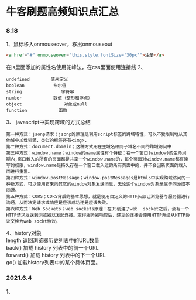 <!--
 * @Author: Billy-S
 * @Description: 
 * @Date: 2021-06-04 10:34:49
 * @LastEditTime: 2021-06-04 10:51:53
-->
# 牛客刷题高频知识点汇总
### 8.18
1、鼠标移入onmouseover，移出onmouseout
```html
<a href="#" onmouseover="this.style.fontSize='30px'">注册</a>
```
在js里面添加的属性名使用驼峰法，在css里面使用连接线
2、
```typeof
undefined        值未定义
boolean           布尔值
string               字符串
number            数值（整形和浮点）
object                对象或null
function            函数
```
3、
javascript中实现跨域的方式总结  
```
第一种方式：jsonp请求；jsonp的原理是利用script标签的跨域特性，可以不受限制地从其他域中加载资源，类似的标签还有<img>.  
第二种方式：document.domain；这种方式用在主域名相同子域名不同的跨域访问中  
第三种方式：window.name；window的name属性有个特征：在一个窗口(window)的生命周期内,窗口载入的所有的页面都是共享一个window.name的，每个页面对window.name都有读写的权限，window.name是持久存在一个窗口载入过的所有页面中的，并不会因新页面的载入而进行重置。  
第四种方式：window.postMessage；window.postMessages是html5中实现跨域访问的一种新方式，可以使用它来向其它的window对象发送消息，无论这个window对象是属于同源或不同源。  
第五种方式：CORS；CORS背后的基本思想，就是使用自定义的HTTP头部让浏览器与服务器进行沟通，从而决定请求或响应是应该成功还是应该失败。  
第六种方式：Web Sockets；web sockets原理：在JS创建了web  socket之后，会有一个HTTP请求发送到浏览器以发起连接。取得服务器响应后，建立的连接会使用HTTP升级从HTTP协议交换为web sockt协议。
 ``` 

4、history对象  
length      返回浏览器历史列表中的URL数量  
back()      加载 history 列表中的前一个URL  
forward() 加载 history 列表中的下一个URL  
go()         加载history列表中的某个具体页面。 

### 2021.6.4
1、
